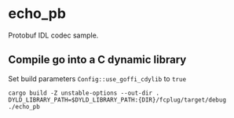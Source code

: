# echo_pb

Protobuf IDL codec sample.

## Compile go into a C dynamic library

Set build parameters `Config::use_goffi_cdylib` to `true`

```shell
cargo build -Z unstable-options --out-dir .
DYLD_LIBRARY_PATH=$DYLD_LIBRARY_PATH:{DIR}/fcplug/target/debug ./echo_pb
```
